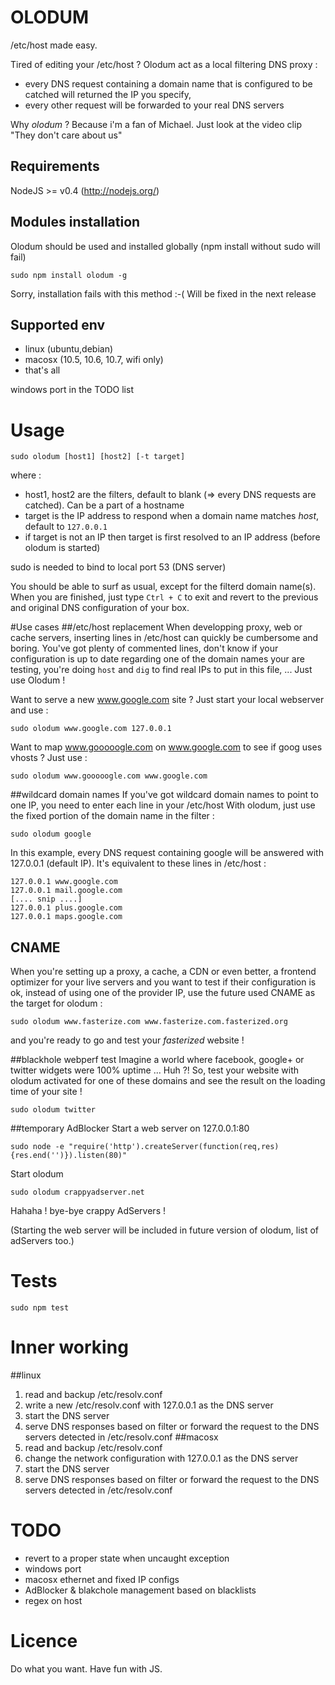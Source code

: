 OLODUM
======

/etc/host made easy.

Tired of editing your /etc/host ? Olodum act as a local filtering DNS proxy : 

 * every DNS request containing a domain name that is configured to be catched will returned the IP you specify, 
 * every other request will be forwarded to your real DNS servers

Why _olodum_ ? Because i'm a fan of Michael. Just look at the video clip "They don't care about us"

Requirements
------------

NodeJS >= v0.4 (http://nodejs.org/)

Modules installation
-----------------
Olodum should be used and installed globally (npm install without sudo will fail)

    sudo npm install olodum -g

Sorry, installation fails with this method :-(
Will be fixed in the next release

Supported env
------------
* linux (ubuntu,debian)
* macosx (10.5, 10.6, 10.7, wifi only)
* that's all

windows port in the TODO list

Usage
====

    sudo olodum [host1] [host2] [-t target]

where :

* host1, host2 are the filters, default to blank (=> every DNS requests are catched). Can be a part of a hostname
* target is the IP address to respond when a domain name matches _host_, default to ````127.0.0.1````
* if target is not an IP then target is first resolved to an IP address (before olodum is started) 

sudo is needed to bind to local port 53 (DNS server)

You should be able to surf as usual, except for the filterd domain name(s).
When you are finished, just type ````Ctrl + C```` to exit and revert to the previous and original DNS configuration of your box.

#Use cases
##/etc/host replacement
When developping proxy, web or cache servers, inserting lines in /etc/host can quickly be cumbersome and boring. You've got plenty of commented lines, don't know if your configuration is up to date regarding one of the domain names your are testing, you're doing ````host```` and ````dig```` to find real IPs to put in this file, ... 
Just use Olodum !

Want to serve a new www.google.com site ? Just start your local webserver and use :

````sudo olodum www.google.com 127.0.0.1````
 
Want to map www.gooooogle.com on www.google.com to see if goog uses vhosts ? Just use :

````sudo olodum www.gooooogle.com www.google.com````

##wildcard domain names
If you've got wildcard domain names to point to one IP, you need to enter each line in your /etc/host
With olodum, just use the fixed portion of the domain name in the filter : 

````sudo olodum google````

In this example, every DNS request containing google will be answered with 127.0.0.1 (default IP). It's equivalent to these lines in /etc/host :

    127.0.0.1 www.google.com
    127.0.0.1 mail.google.com
    [.... snip ....]
    127.0.0.1 plus.google.com
    127.0.0.1 maps.google.com

## CNAME
When you're setting up a proxy, a cache, a CDN or even better, a frontend optimizer for your live servers and you want to test if their configuration is ok, instead of using one of the provider IP, use the future used CNAME as the target for olodum :

````sudo olodum www.fasterize.com www.fasterize.com.fasterized.org```` 

and you're ready to go and test your _fasterized_ website !

##blackhole webperf test 
Imagine a world where facebook, google+ or twitter widgets were 100% uptime ... Huh ?!
So, test your website with olodum activated for one of these domains and see the result on the loading time of your site !

````sudo olodum twitter````

##temporary AdBlocker
Start a web server on 127.0.0.1:80

````sudo node -e "require('http').createServer(function(req,res) {res.end('')}).listen(80)"````

Start olodum

````sudo olodum crappyadserver.net````

Hahaha ! bye-bye crappy AdServers !

(Starting the web server will be included in future version of olodum, list of adServers too.)

Tests
===
    sudo npm test

Inner working
=============
##linux
1. read and backup /etc/resolv.conf
2. write a new /etc/resolv.conf with 127.0.0.1 as the DNS server
3. start the DNS server
4. serve DNS responses based on filter or forward the request to the DNS servers detected in /etc/resolv.conf
##macosx
1. read and backup /etc/resolv.conf
2. change the network configuration with 127.0.0.1 as the DNS server
3. start the DNS server
4. serve DNS responses based on filter or forward the request to the DNS servers detected in /etc/resolv.conf

TODO
====

 * revert to a proper state when uncaught exception
 * windows port
 * macosx ethernet and fixed IP configs
 * AdBlocker & blakchole management based on blacklists
 * regex on host

Licence
====
Do what you want. Have fun with JS.
